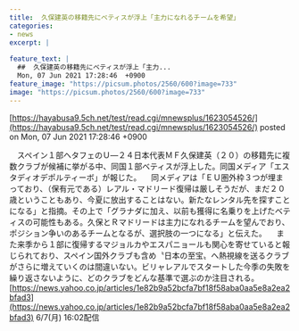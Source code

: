 ```yaml
---
title:  久保建英の移籍先にベティスが浮上「主力になれるチームを希望」  
categories:
- news
excerpt: |
  
feature_text: |
  ##  久保建英の移籍先にベティスが浮上「主力...
  Mon, 07 Jun 2021 17:28:46  +0900
feature_image: "https://picsum.photos/2560/600?image=733"
image: "https://picsum.photos/2560/600?image=733"
---
```


[https://hayabusa9.5ch.net/test/read.cgi/mnewsplus/1623054526/](https://hayabusa9.5ch.net/test/read.cgi/mnewsplus/1623054526/)
posted on Mon, 07 Jun 2021 17:28:46  +0900

<!--more-->

　スペイン１部ヘタフェのＵ—２４日本代表ＭＦ久保建英（２０）の移籍先に複数クラブが候補に挙がる中、同国１部ベティスが浮上した。同国メディア「エスタディオデポルティーボ」が報じた。 　同メディアは「ＥＵ圏外枠３つが埋まっており、（保有元である）レアル・マドリード復帰は厳しそうだが、まだ２０歳ということもあり、今夏に放出することはない。新たなレンタル先を探すことになる」と指摘。その上で「グラナダに加え、以前も獲得に名乗りを上げたベティスの可能性もある。久保とＲマドリードは主力になれるチームを望んでおり、ポジション争いのあるチームとなるが、選択肢の一つになる」と伝えた。 　また来季から１部に復帰するマジョルカやエスパニョールも関心を寄せていると報じられており、スペイン国外クラブも含め〝日本の至宝〟へ熱視線を送るクラブがさらに増えていくのは間違いない。ビリャレアルでスタートした今季の失敗を繰り返さないように、どのクラブをどんな基準で選ぶのか注目される。 [https://news.yahoo.co.jp/articles/1e82b9a52bcfa7bf18f58aba0aa5e8a2ea2bfad3](https://news.yahoo.co.jp/articles/1e82b9a52bcfa7bf18f58aba0aa5e8a2ea2bfad3) 6/7(月) 16:02配信

